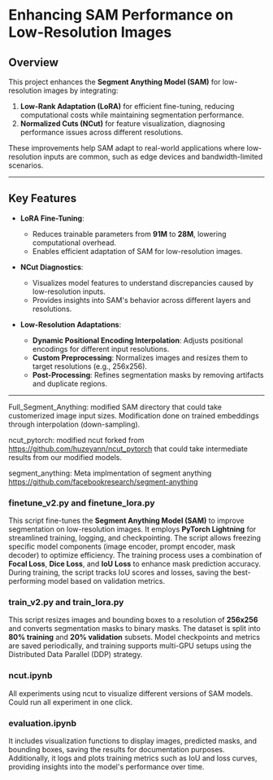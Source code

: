 # **Enhancing SAM Performance on Low-Resolution Images**

## **Overview**

This project enhances the **Segment Anything Model (SAM)** for low-resolution images by integrating:

1. **Low-Rank Adaptation (LoRA)** for efficient fine-tuning, reducing computational costs while maintaining segmentation performance.
2. **Normalized Cuts (NCut)** for feature visualization, diagnosing performance issues across different resolutions.

These improvements help SAM adapt to real-world applications where low-resolution inputs are common, such as edge devices and bandwidth-limited scenarios.

---

## **Key Features**

- **LoRA Fine-Tuning**:
  - Reduces trainable parameters from **91M** to **28M**, lowering computational overhead.
  - Enables efficient adaptation of SAM for low-resolution images.

- **NCut Diagnostics**:
  - Visualizes model features to understand discrepancies caused by low-resolution inputs.
  - Provides insights into SAM's behavior across different layers and resolutions.

- **Low-Resolution Adaptations**:
  - **Dynamic Positional Encoding Interpolation**: Adjusts positional encodings for different input resolutions.
  - **Custom Preprocessing**: Normalizes images and resizes them to target resolutions (e.g., 256x256).
  - **Post-Processing**: Refines segmentation masks by removing artifacts and duplicate regions.

---
Full_Segment_Anything: modified SAM directory that could take customerized image input sizes. Modification done on trained embeddings through interpolation (down-sampling).

ncut_pytorch: modified ncut forked from https://github.com/huzeyann/ncut_pytorch that could take intermediate results from our modified models.

segment_anything: Meta implmentation of segment anything https://github.com/facebookresearch/segment-anything

### **finetune_v2.py and finetune_lora.py**

This script fine-tunes the **Segment Anything Model (SAM)** to improve segmentation on low-resolution images. It employs **PyTorch Lightning** for streamlined training, logging, and checkpointing. The script allows freezing specific model components (image encoder, prompt encoder, mask decoder) to optimize efficiency. The training process uses a combination of **Focal Loss**, **Dice Loss**, and **IoU Loss** to enhance mask prediction accuracy. During training, the script tracks IoU scores and losses, saving the best-performing model based on validation metrics.

### **train_v2.py and train_lora.py**

This script resizes images and bounding boxes to a resolution of **256x256** and converts segmentation masks to binary masks. The dataset is split into **80% training** and **20% validation** subsets. Model checkpoints and metrics are saved periodically, and training supports multi-GPU setups using the Distributed Data Parallel (DDP) strategy.

### **ncut.ipynb**
All experiments using ncut to visualize different versions of SAM models. Could run all experiment in one click.

### **evaluation.ipynb**
It includes visualization functions to display images, predicted masks, and bounding boxes, saving the results for documentation purposes. Additionally, it logs and plots training metrics such as IoU and loss curves, providing insights into the model's performance over time.

